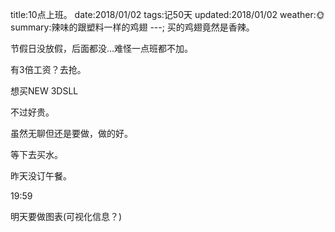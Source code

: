 title:10点上班。
date:2018/01/02
tags:记50天
updated:2018/01/02
weather:🌞
summary:辣味的跟塑料一样的鸡翅
---;
买的鸡翅竟然是香辣。

节假日没放假，后面都没…难怪一点班都不加。

有3倍工资？去抢。

想买NEW 3DSLL

不过好贵。

虽然无聊但还是要做，做的好。

等下去买水。

昨天没订午餐。

19:59

明天要做图表(可视化信息？)
